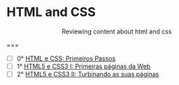 # HTML and CSS 
<p align="center">
	Reviewing content about html and css
</p>
===

* [ ] 0° [HTML e CSS: Primeiros Passos](https://www.alura.com.br/curso-online-html-e-css "Curso na Alura")
* [ ] 1° [HTML5 e CSS3 I: Primeiras páginas da Web](https://www.alura.com.br/curso-online-introducao-html-css "Curso na Alura")
* [ ] 2° [HTML5 e CSS3 II: Turbinando as suas páginas](https://www.alura.com.br/curso-online-avancando-html-css "Curso na Alura")
